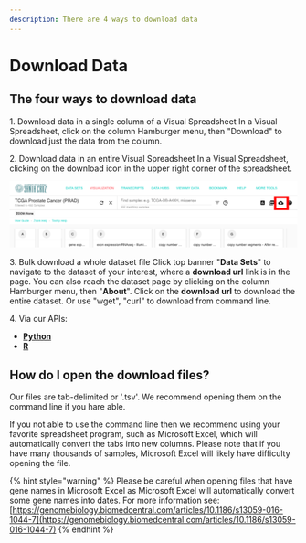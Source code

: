 ```yaml
---
description: There are 4 ways to download data
---
```


# Download Data

## The four ways to download data

1\. Download data in a single column of a Visual Spreadsheet In a Visual Spreadsheet, click on the column Hamburger menu, then "Download" to download just the data from the column.

2\. Download data in an entire Visual Spreadsheet In a Visual Spreadsheet, clicking on the download icon in the upper right corner of the spreadsheet.

![](<../.gitbook/assets/screen-shot-2019-11-01-at-2.51.29-pm (2) (2) (2) (2) (2) (2) (2) (2) (2).png>)

3\. Bulk download a whole dataset file Click top banner "**Data Sets**" to navigate to the dataset of your interest, where a **download url** link is in the page. You can also reach the dataset page by clicking on the column Hamburger menu, then "**About**".  Click on the **download url** to download the entire dataset. Or use "wget", "curl" to download from command line.&#x20;

4\. Via our APIs:

* [**Python**](accessing-data-through-python.md) &#x20;
* [**R**](https://cran.r-project.org/web/packages/UCSCXenaTools/vignettes/USCSXenaTools.html) &#x20;

## **How do I open the download files?**

Our files are tab-delimited or '.tsv'. We recommend opening them on the command line if you hare able.

If you not able to use the command line then we recommend using your favorite spreadsheet program, such as Microsoft Excel, which will automatically convert the tabs into new columns. Please note that if you have many thousands of samples, Microsoft Excel will likely have difficulty opening the file.&#x20;

{% hint style="warning" %}
Please be careful when opening files that have gene names in Microsoft Excel as Microsoft Excel will automatically convert some gene names into dates. For more information see: [https://genomebiology.biomedcentral.com/articles/10.1186/s13059-016-1044-7](https://genomebiology.biomedcentral.com/articles/10.1186/s13059-016-1044-7)
{% endhint %}
